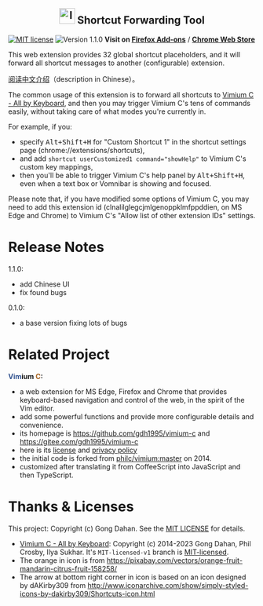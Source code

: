 <h2 align="center"><a name="readme"></a>
  <img src="icon128.png" width="32" height="32" alt="Icon" />
  Shortcut Forwarding Tool
</h2>

[![MIT license](https://img.shields.io/badge/license-MIT-blue.svg)](LICENSE.txt)
![Version 1.1.0](https://img.shields.io/badge/release-1.1.0-orange.svg)
**Visit on [Firefox Add-ons](https://addons.mozilla.org/firefox/addon/shortcut-forwarding-tool/)** /
**[Chrome Web Store](
  https://chrome.google.com/webstore/detail/shortcut-forwarding-tool/clnalilglegcjmlgenoppklmfppddien
  )**

This web extension provides 32 global shortcut placeholders,
and it will forward all shortcut messages to another (configurable) extension.

[阅读中文介绍](README_zh.md)（description in Chinese）。

The common usage of this extension is to forward all shortcuts to [Vimium C - All by Keyboard](
  https://github.com/gdh1995/vimium-c),
and then you may trigger Vimium C's tens of commands easily, without taking care of what modes you're currently in.

For example, if you:
* specify <kbd>Alt+Shift+H</kbd> for "Custom Shortcut 1" in the shortcut settings page (chrome://extensions/shortcuts),
* and add `shortcut userCustomized1 command="showHelp"` to Vimium C's custom key mappings,
* then you'll be able to trigger Vimium C's help panel by <kbd>Alt+Shift+H</kbd>,
  even when a text box or Vomnibar is showing and focused.

Please note that, if you have modified some options of Vimium C, you may need to add this extension id
  (clnalilglegcjmlgenoppklmfppddien, on MS Edge and Chrome) to Vimium C's "Allow list of other extension IDs" settings.

# Release Notes

1.1.0:
* add Chinese UI
* fix found bugs

0.1.0:
* a base version fixing lots of bugs

# Related Project

__<span style="color: #2f508e;">Vim</span>ium <span style="color: #a55e18;">C</span>:__

* a web extension for MS Edge, Firefox and Chrome that provides keyboard-based navigation and control
    of the web, in the spirit of the Vim editor.
* add some powerful functions and provide more configurable details and convenience.
* its homepage is https://github.com/gdh1995/vimium-c and https://gitee.com/gdh1995/vimium-c
* here is its [license](https://github.com/gdh1995/vimium-c/blob/master/LICENSE.txt)
  and [privacy policy](https://github.com/gdh1995/vimium-c/blob/master/PRIVACY-POLICY.md)
* the initial code is forked from [philc/vimium:master](https://github.com/philc/vimium) on 2014.
* customized after translating it from CoffeeScript into JavaScript and then TypeScript.

# Thanks & Licenses

This project: Copyright (c) Gong Dahan.
See the [MIT LICENSE](LICENSE.txt) for details.

* [Vimium C - All by Keyboard](https://github.com/gdh1995/vimium-c):
  Copyright (c) 2014-2023 Gong Dahan, Phil Crosby, Ilya Sukhar.
  It's `MIT-licensed-v1` branch is [MIT-licensed](https://github.com/gdh1995/vimium-c/blob/master/LICENSE.txt).
* The orange in icon is from https://pixabay.com/vectors/orange-fruit-mandarin-citrus-fruit-158258/
* The arrow at bottom right corner in icon is based on an icon designed by dAKirby309
    from http://www.iconarchive.com/show/simply-styled-icons-by-dakirby309/Shortcuts-icon.html
